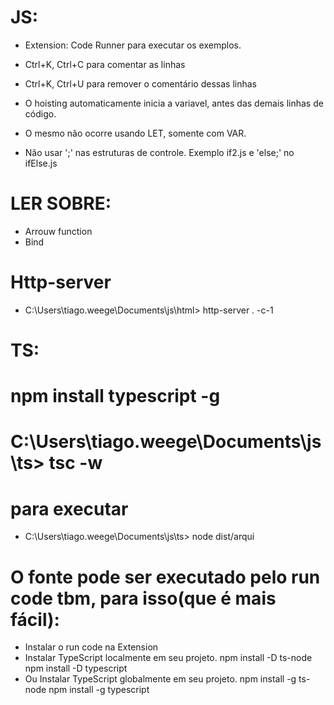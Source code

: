 # JS:
- Extension: Code Runner para executar os exemplos. 

- Ctrl+K, Ctrl+C para comentar as linhas
- Ctrl+K, Ctrl+U para remover o comentário dessas linhas

- O hoisting automaticamente inicia a variavel, antes das demais linhas de código. 
- O mesmo não ocorre usando LET, somente com VAR.

- Não usar ';' nas estruturas de controle. Exemplo if2.js e 'else;' no ifElse.js

# LER SOBRE:
- Arrouw function
- Bind

# Http-server
- C:\Users\tiago.weege\Documents\js\html> http-server . -c-1

# TS: 
# npm install typescript -g
# C:\Users\tiago.weege\Documents\js\ts> tsc -w

# para executar 
- C:\Users\tiago.weege\Documents\js\ts> node dist/arqui 

# O fonte pode ser executado pelo run code tbm, para isso(que é mais fácil):
- Instalar o run code na Extension
- Instalar TypeScript localmente em seu projeto. 
npm install -D ts-node
npm install -D typescript
- Ou Instalar TypeScript globalmente em seu projeto. 
npm install -g ts-node
npm install -g typescript
